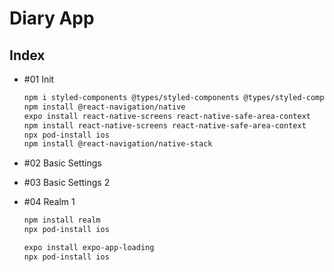 # Diary App

## Index

- #01 Init

  ```bash
  npm i styled-components @types/styled-components @types/styled-components-react-native
  npm install @react-navigation/native
  expo install react-native-screens react-native-safe-area-context
  npm install react-native-screens react-native-safe-area-context
  npx pod-install ios
  npm install @react-navigation/native-stack

  ```

- #02 Basic Settings

- #03 Basic Settings 2

- #04 Realm 1

  ```bash
  npm install realm
  npx pod-install ios

  expo install expo-app-loading
  npx pod-install ios
  ```
